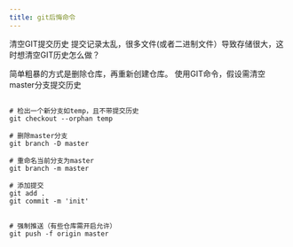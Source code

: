```yaml
---
title: git后悔命令
---
```


清空GIT提交历史
提交记录太乱，很多文件(或者二进制文件）导致存储很大，这时想清空GIT历史怎么做？

简单粗暴的方式是删除仓库，再重新创建仓库。
使用GIT命令，假设需清空master分支提交历史

```

# 检出一个新分支如temp，且不带提交历史
git checkout --orphan temp

# 删除master分支
git branch -D master

# 重命名当前分支为master
git branch -m master

# 添加提交
git add .
git commit -m 'init'


# 强制推送（有些仓库需开启允许）
git push -f origin master


```